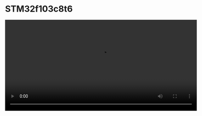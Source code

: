 # STM32f103c8t6

<video width="630" height="300" src="https://github.com/HrishikeshMRao/Works-on-Arduino-UNO-/assets/96303885/3a6339ba-d25d-4774-b6bd-ebdd33ce660e"></video>


